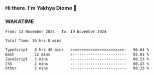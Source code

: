 ### Hi there. I'm Yakhya Diome 👋

### WAKATIME
<!--START_SECTION:waka-->

```txt
From: 13 November 2024 - To: 19 November 2024

Total Time: 10 hrs 8 mins

TypeScript   9 hrs 48 mins   >>>>>>>>>>>>>>>>>>>>>>>>-   96.64 %
Bash         12 mins         >------------------------   02.01 %
JavaScript   3 mins          -------------------------   00.53 %
CSS          2 mins          -------------------------   00.47 %
Other        2 mins          -------------------------   00.33 %
```

<!--END_SECTION:waka-->
